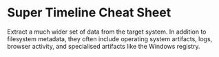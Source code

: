# Super Timeline Cheat Sheet

Extract a much wider set of data from the target system. In addition to filesystem metadata, they often include operating system artifacts, logs, browser activity, and specialised artifacts like the Windows registry.

